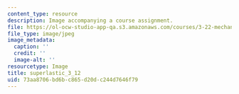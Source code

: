 ```yaml
---
content_type: resource
description: Image accompanying a course assignment.
file: https://ol-ocw-studio-app-qa.s3.amazonaws.com/courses/3-22-mechanical-behavior-of-materials-spring-2008/73aa8706bd6bc865d20dc244d7646f79_superlastic_3_12.jpg
file_type: image/jpeg
image_metadata:
  caption: ''
  credit: ''
  image-alt: ''
resourcetype: Image
title: superlastic_3_12
uid: 73aa8706-bd6b-c865-d20d-c244d7646f79
---
```


